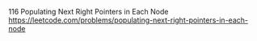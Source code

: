 116 Populating Next Right Pointers in Each Node https://leetcode.com/problems/populating-next-right-pointers-in-each-node